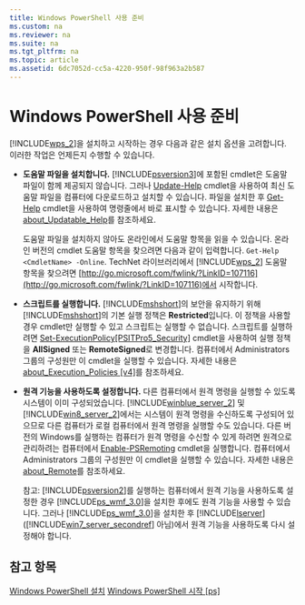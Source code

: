 ```yaml
---
title: Windows PowerShell 사용 준비
ms.custom: na
ms.reviewer: na
ms.suite: na
ms.tgt_pltfrm: na
ms.topic: article
ms.assetid: 6dc7052d-cc5a-4220-950f-98f963a2b587
---
```

# Windows PowerShell 사용 준비
[!INCLUDE[wps_2](../Token/wps_2_md.md)]을 설치하고 시작하는 경우 다음과 같은 설치 옵션을 고려합니다. 이러한 작업은 언제든지 수행할 수 있습니다.

-   **도움말 파일을 설치합니다.** [!INCLUDE[psversion3](../Token/psversion3_md.md)]에 포함된 cmdlet은 도움말 파일이 함께 제공되지 않습니다. 그러나 [Update-Help](assetId:///93e1d870-ace6-432b-8778-8920291d7545) cmdlet을 사용하여 최신 도움말 파일을 컴퓨터에 다운로드하고 설치할 수 있습니다. 파일을 설치한 후 [Get-Help](assetId:///1f46eeb4-49d7-4bec-bb29-395d9b42f54a) cmdlet을 사용하여 명령줄에서 바로 표시할 수 있습니다. 자세한 내용은 [about_Updatable_Help](assetId:///10bba75c-f4ac-4ca1-bbf3-8f34dd521ffe)를 참조하세요.

    도움말 파일을 설치하지 않아도 온라인에서 도움말 항목을 읽을 수 있습니다. 온라인 버전의 cmdlet 도움말 항목을 찾으려면 다음과 같이 입력합니다. `Get-Help <CmdletName> -Online`. TechNet 라이브러리에서 [!INCLUDE[wps_2](../Token/wps_2_md.md)] 도움말 항목을 찾으려면 [http://go.microsoft.com/fwlink/?LinkID=107116](http://go.microsoft.com/fwlink/?LinkID=107116)에서 시작합니다.

-   **스크립트를 실행합니다.** [!INCLUDE[mshshort](../Token/mshshort_md.md)]의 보안을 유지하기 위해 [!INCLUDE[mshshort](../Token/mshshort_md.md)]의 기본 실행 정책은 **Restricted**입니다. 이 정책을 사용할 경우 cmdlet만 실행할 수 있고 스크립트는 실행할 수 없습니다. 스크립트를 실행하려면 [Set-ExecutionPolicy[PSITPro5_Security]](assetId:///5690a0e1-495b-4e63-8280-65ead7bf01ab) cmdlet을 사용하여 실행 정책을 **AllSigned** 또는 **RemoteSigned**로 변경합니다. 컴퓨터에서 Administrators 그룹의 구성원만 이 cmdlet을 실행할 수 있습니다. 자세한 내용은 [about_Execution_Policies [v4]](assetId:///347708dc-1515-4d74-978b-8334603472e6)를 참조하세요.

-   **원격 기능을 사용하도록 설정합니다.** 다른 컴퓨터에서 원격 명령을 실행할 수 있도록 시스템이 이미 구성되었습니다. [!INCLUDE[winblue_server_2](../Token/winblue_server_2_md.md)] 및 [!INCLUDE[win8_server_2](../Token/win8_server_2_md.md)]에서는 시스템이 원격 명령을 수신하도록 구성되어 있으므로 다른 컴퓨터가 로컬 컴퓨터에서 원격 명령을 실행할 수도 있습니다. 다른 버전의 Windows를 실행하는 컴퓨터가 원격 명령을 수신할 수 있게 하려면 원격으로 관리하려는 컴퓨터에서 [Enable-PSRemoting](assetId:///19437c28-33b8-4ac1-9113-8439cc8beffb) cmdlet을 실행합니다. 컴퓨터에서 Administrators 그룹의 구성원만 이 cmdlet을 실행할 수 있습니다. 자세한 내용은 [about_Remote](assetId:///9b4a5c87-9162-4adf-bdfe-fbc80b9b8970)를 참조하세요.

    참고: [!INCLUDE[psversion2](../Token/psversion2_md.md)]를 실행하는 컴퓨터에서 원격 기능을 사용하도록 설정한 경우 [!INCLUDE[ps_wmf_3.0](../Token/ps_wmf_3.0_md.md)]을 설치한 후에도 원격 기능을 사용할 수 있습니다. 그러나 [!INCLUDE[ps_wmf_3.0](../Token/ps_wmf_3.0_md.md)]을 설치한 후 [!INCLUDE[lserver](../Token/lserver_md.md)]([!INCLUDE[win7_server_secondref](../Token/win7_server_secondref_md.md)] 아님)에서 원격 기능을 사용하도록 다시 설정해야 합니다.

## 참고 항목
[Windows PowerShell 설치](../Topic/Installing-Windows-PowerShell.md)
[Windows PowerShell 시작 [ps]](assetId:///8ec8c2d7-8e7c-4722-a3d2-498fe5739a8e)



<!--HONumber=Apr16_HO1-->


